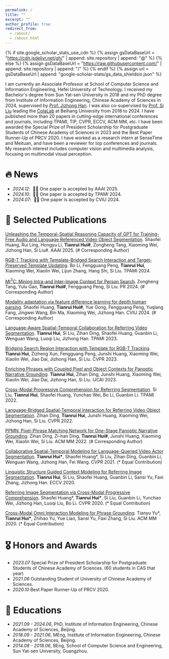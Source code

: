 ```yaml
---
permalink: /
title: ""
excerpt: ""
author_profile: true
redirect_from: 
  - /about/
  - /about.html
---
```


{% if site.google_scholar_stats_use_cdn %}
{% assign gsDataBaseUrl = "https://cdn.jsdelivr.net/gh/" | append: site.repository | append: "@" %}
{% else %}
{% assign gsDataBaseUrl = "https://raw.githubusercontent.com/" | append: site.repository | append: "/" %}
{% endif %}
{% assign url = gsDataBaseUrl | append: "google-scholar-stats/gs_data_shieldsio.json" %}

<span class='anchor' id='about-me'></span>

I am currently an Associate Professor at School of Computer Science and Information Engineering, Hefei University of Technology. I received my Bachelor's degree from Sun Yat-sen University in 2018 and my PhD degree from Institute of Information Engineering, Chinese Academy of Sciences in 2024, supervised by [Prof. Jizhong Han](https://people.ucas.ac.cn/~hjz). I was also co-supervised by [Prof. Si Liu](https://scholar.google.com/citations?user=-QtVtNEAAAAJ) leading the [ColaLab](https://www.colalab.net/) at Beihang University from 2018 to 2024. I have published more than 20 papers in cutting-edge international conferences and journals, including TPAMI, TIP, CVPR, ECCV, ACM MM, etc. I have been awarded the Special Prize of President Scholarship for Postgraduate Students of Chinese Academy of Sciences in 2023 and the Best Paper Runner-Up of PRCV 2020. I have worked as a research intern at SenseTime and Meituan, and have been a reviewer for top conferences and journals. My research interest includes computer vision and multimedia analysis, focusing on multimodal visual perception.

# 🔥 News
- *2024.12*: &nbsp;🎉🎉 One paper is accepted by AAAI 2025.
- *2024.10*: &nbsp;🎉🎉 One paper is accepted by TPAMI 2024.
- *2024.07*: &nbsp;🎉🎉 One paper is accepted by CVIU 2024.

# 📝 Selected Publications
[Unleashing the Temporal-Spatial Reasoning Capacity of GPT for Training-Free Audio and Language Referenced Video Object Segmentation](https://arxiv.org/pdf/2408.15876). Shaofei Huang, Rui Ling, Hongyu Li, **Tianrui Hui\#**, Zongheng Tang, Xiaoming Wei, Jizhong Han, Si Liu\#. AAAI 2025. (\# Corresponding Author)

[RGB-T Tracking with Template-Bridged Search Interaction and Target-Preserved Template Updating](https://ieeexplore.ieee.org/document/10706882). Bo Li, Fengguang Peng, **Tianrui Hui**, Xiaoming Wei, Xiaolin Wei, Lijun Zhang, Hang Shi, Si Liu. TPAMI 2024.

[MI$^3$C: Mining Intra-and Inter-Image Context for Person Search](https://www.sciencedirect.com/science/article/pii/S003132032300866X). Zongheng Tang, Yulu Gao, **Tianrui Hui\#**, Fengguang Peng, Si Liu. PR 2024. (\# Corresponding Author)

[Modality adaptation via feature difference learning for depth human parsing](https://www.sciencedirect.com/science/article/pii/S1077314224001516). Shaofei Huang, **Tianrui Hui\#**, Yue Gong, Fengguang Peng, Yuqiang Fang, Jingwei Wang, Bin Ma, Xiaoming Wei, Jizhong Han. CVIU 2024. (\# Corresponding Author)

[Language-Aware Spatial-Temporal Collaboration for Referring Video Segmentation](https://ieeexplore.ieee.org/document/10013778). **Tianrui Hui**, Si Liu, Zihan Ding, Shaofei Huang, Guanbin Li, Wenguan Wang, Luoqi Liu, Jizhong Han. TPAMI 2023.

[Bridging Search Region Interaction with Template for RGB-T Tracking](https://openaccess.thecvf.com/content/CVPR2023/papers/Hui_Bridging_Search_Region_Interaction_With_Template_for_RGB-T_Tracking_CVPR_2023_paper.pdf). **Tianrui Hui**, Zizheng Xun, Fengguang Peng, Junshi Huang, Xiaoming Wei, Xiaolin Wei, Jiao Dai, Jizhong Han, Si Liu. CVPR 2023.

[Enriching Phrases with Coupled Pixel and Object Contexts for Panoptic Narrative Grounding](https://arxiv.org/pdf/2311.01091). **Tianrui Hui**, Zihan Ding, Junshi Huang, Xiaoming Wei, Xiaolin Wei, Jiao Dai, Jizhong Han, Si Liu. IJCAI 2023.

[Cross-Modal Progressive Comprehension for Referring Segmentation](https://arxiv.org/pdf/2105.07175). Si Liu, **Tianrui Hui**, Shaofei Huang, Yunchao Wei, Bo Li, Guanbin Li. TPAMI 2022.

[Language-Bridged Spatial-Temporal Interaction for Referring Video Object Segmentation](https://arxiv.org/pdf/2206.03789). Zihan Ding, **Tianrui Hui**, Junshi Huang, Xiaoming Wei, Jizhong Han, Si Liu. CVPR 2022.

[PPMN: Pixel-Phrase Matching Network for One-Stage Panoptic Narrative Grounding](https://arxiv.org/pdf/2208.05647). Zihan Ding, Zi-han Ding, **Tianrui Hui\#**, Junshi Huang, Xiaoming Wei, Xiaolin Wei, Si Liu. ACM MM 2022. (\# Corresponding Author)

[Collaborative Spatial-Temporal Modeling for Language-Queried Video Actor Segmentation](https://arxiv.org/pdf/2105.06818). **Tianrui Hui\***, Shaofei Huang\*, Si Liu, Zihan Ding, Guanbin Li, Wenguan Wang, Jizhong Han, Fei Wang. CVPR 2021. (\* Equal Contribution)

[Linguistic Structure Guided Context Modeling for Referring Image Segmentation](https://arxiv.org/pdf/2010.00515). **Tianrui Hui**, Si Liu, Shaofei Huang, Guanbin Li, Sansi Yu, Faxi Zhang, Jizhong Han. ECCV 2020.

[Referring Image Segmentation via Cross-Modal Progressive Comprehension](https://arxiv.org/pdf/2010.00514). Shaofei Huang\*, **Tianrui Hui\***, Si Liu, Guanbin Li, Yunchao Wei, Jizhong Han, Luoqi Liu, Bo Li. CVPR 2020. (\* Equal Contribution)

[Cross-Modal Omni Interaction Modeling for Phrase Grounding](https://dl.acm.org/doi/10.1145/3394171.3413846). Tianyu Yu\*, **Tianrui Hui\***, Zhihao Yu, Yue Liao, Sansi Yu, Faxi Zhang, Si Liu. ACM MM 2020. (\* Equal Contribution)

# 🎖 Honors and Awards
- *2023.07* Special Prize of President Scholarship for Postgraduate Students of Chinese Academy of Sciences. (60 students in CAS that year)
- *2021.06* Outstanding Student of University of Chinese Academy of Sciences.
- *2020.10* Best Paper Runner-Up of PRCV 2020.

# 📖 Educations
- *2021.09 - 2024.06*, PhD, Institute of Information Engineering, Chinese Academy of Sciences, Beijing.
- *2018.09 - 2021.06*, MEng, Institute of Information Engineering, Chinese Academy of Sciences, Beijing.
- *2014.08 - 2018.06*, BEng, School of Computer Science and Engineering, Sun Yat-sen University, Guangzhou.